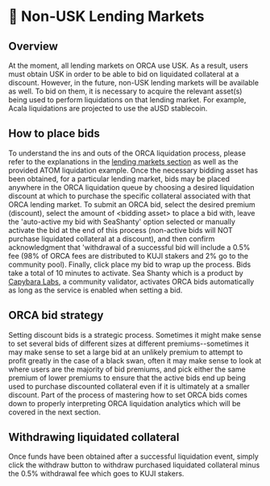 # 🎑 Non-USK Lending Markets

## Overview

At the moment, all lending markets on ORCA use USK. As a result, users must obtain USK in order to be able to bid on liquidated collateral at a discount. However, in the future, non-USK lending markets will be available as well. To bid on them, it is necessary to acquire the relevant asset(s) being used to perform liquidations on that lending market. For example, Acala liquidations are projected to use the aUSD stablecoin.&#x20;

## How to place bids

To understand the ins and outs of the ORCA liquidation process, please refer to the explanations in the [lending markets section](./) as well as the provided ATOM liquidation example. Once the necessary bidding asset has been obtained, for a particular lending market, bids may be placed anywhere in the ORCA liquidation queue by choosing a desired liquidation discount at which to purchase the specific collateral associated with that ORCA lending market. To submit an ORCA bid, select the desired premium (discount), select the amount of \<bidding asset> to place a bid with, leave the 'auto-active my bid with SeaShanty' option selected or manually activate the bid at the end of this process (non-active bids will NOT purchase liquidated collateral at a discount), and then confirm acknowledgment that 'withdrawal of a successful bid will include a 0.5% fee (98% of ORCA fees are distributed to KUJI stakers and 2% go to the community pool). Finally, click place my bid to wrap up the process. Bids take a total of 10 minutes to activate. Sea Shanty which is a product by [Capybara Labs](../../../../governance/capybara-labs.md), a community validator, activates ORCA bids automatically as long as the service is enabled when setting a bid.&#x20;

## ORCA bid strategy&#x20;

Setting discount bids is a strategic process. Sometimes it might make sense to set several bids of different sizes at different premiums--sometimes it may make sense to set a large bid at an unlikely premium to attempt to profit greatly in the case of a black swan, often it may make sense to look at where users are the majority of bid premiums, and pick either the same premium of lower premiums to ensure that the active bids end up being used to purchase discounted collateral even if it is ultimately at a smaller discount. Part of the process of mastering how to set ORCA bids comes down to properly interpreting ORCA liquidation analytics which will be covered in the next section.

## Withdrawing liquidated collateral&#x20;

Once funds have been obtained after a successful liquidation event, simply click the withdraw button to withdraw purchased liquidated collateral minus the 0.5% withdrawal fee which goes to KUJI stakers.&#x20;
